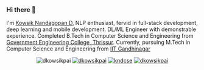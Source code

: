 ### Hi there 👋

I'm [Kowsik Nandagopan D](https://dkowsikpai.github.io/), NLP enthusiast, fervid in full-stack development, deep learning and mobile development. DL/ML Engineer with demonstrable experience. Completed B.Tech in Computer Science and Engineering from [Government Engineering College, Thrissur](http://gectcr.ac.in/). Currently, pursuing M.Tech in Computer Science and Engineering from [IIT Gandhinagar](https://iitgn.ac.in/)

<p align="center"> 
  <img src="https://komarev.com/ghpvc/?username=dkowsikpai&style=for-the-badge" alt="dkowsikpai" />
  <a href="mailto:dkowsikpai@gmail.com"><img src="https://img.shields.io/badge/Gmail-D14836?style=for-the-badge&logo=gmail&logoColor=white" alt="dkowsikpai" /></a>
  <a href="https://twitter.com/kndcse"><img src="https://img.shields.io/badge/Twitter-%231DA1F2.svg?style=for-the-badge&logo=Twitter&logoColor=white" alt="kndcse" /></a>
  <a href="https://www.instagram.com/kndcse/"><img src="https://img.shields.io/badge/Instagram-%23E4405F.svg?style=for-the-badge&logo=Instagram&logoColor=white" alt="dkowsikpai" /></a>
</p>

<!--
**dkowsikpai/dkowsikpai** is a ✨ _special_ ✨ repository because its `README.md` (this file) appears on your GitHub profile.

Here are some ideas to get you started:

- 🔭 I’m currently working on ...
- 🌱 I’m currently learning ...
- 👯 I’m looking to collaborate on ...
- 🤔 I’m looking for help with ...
- 💬 Ask me about ...
- 📫 How to reach me: ...
- 😄 Pronouns: ...
- ⚡ Fun fact: ...
-->
